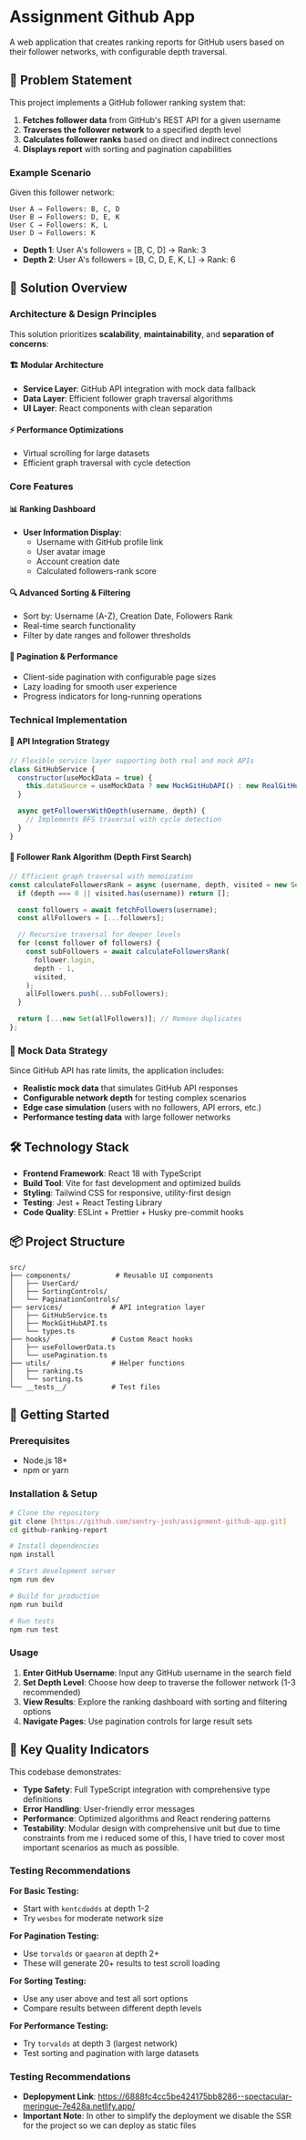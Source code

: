 # Assignment Github App

A web application that creates ranking reports for GitHub users based on their follower networks, with configurable depth traversal.

## 🎯 Problem Statement

This project implements a GitHub follower ranking system that:

1. **Fetches follower data** from GitHub's REST API for a given username
2. **Traverses the follower network** to a specified depth level
3. **Calculates follower ranks** based on direct and indirect connections
4. **Displays report** with sorting and pagination capabilities

### Example Scenario

Given this follower network:

```
User A → Followers: B, C, D
User B → Followers: D, E, K
User C → Followers: K, L
User D → Followers: K
```

- **Depth 1**: User A's followers = [B, C, D] → Rank: 3
- **Depth 2**: User A's followers = [B, C, D, E, K, L] → Rank: 6

## 🚀 Solution Overview

### Architecture & Design Principles

This solution prioritizes **scalability**, **maintainability**, and **separation of concerns**:

#### 🏗️ **Modular Architecture**

- **Service Layer**: GitHub API integration with mock data fallback
- **Data Layer**: Efficient follower graph traversal algorithms
- **UI Layer**: React components with clean separation

#### ⚡ **Performance Optimizations**

- Virtual scrolling for large datasets
- Efficient graph traversal with cycle detection

### Core Features

#### 📊 **Ranking Dashboard**

- **User Information Display**:
  - Username with GitHub profile link
  - User avatar image
  - Account creation date
  - Calculated followers-rank score

#### 🔍 **Advanced Sorting & Filtering**

- Sort by: Username (A-Z), Creation Date, Followers Rank
- Real-time search functionality
- Filter by date ranges and follower thresholds

#### 📄 **Pagination & Performance**

- Client-side pagination with configurable page sizes
- Lazy loading for smooth user experience
- Progress indicators for long-running operations

### Technical Implementation

#### 🔌 **API Integration Strategy**

```javascript
// Flexible service layer supporting both real and mock APIs
class GitHubService {
  constructor(useMockData = true) {
    this.dataSource = useMockData ? new MockGitHubAPI() : new RealGitHubAPI();
  }

  async getFollowersWithDepth(username, depth) {
    // Implements BFS traversal with cycle detection
  }
}
```

#### 🧮 **Follower Rank Algorithm (Depth First Search)**

```javascript
// Efficient graph traversal with memoization
const calculateFollowersRank = async (username, depth, visited = new Set()) => {
  if (depth === 0 || visited.has(username)) return [];

  const followers = await fetchFollowers(username);
  const allFollowers = [...followers];

  // Recursive traversal for deeper levels
  for (const follower of followers) {
    const subFollowers = await calculateFollowersRank(
      follower.login,
      depth - 1,
      visited,
    );
    allFollowers.push(...subFollowers);
  }

  return [...new Set(allFollowers)]; // Remove duplicates
};
```

### 🧪 Mock Data Strategy

Since GitHub API has rate limits, the application includes:

- **Realistic mock data** that simulates GitHub API responses
- **Configurable network depth** for testing complex scenarios
- **Edge case simulation** (users with no followers, API errors, etc.)
- **Performance testing data** with large follower networks

## 🛠️ Technology Stack

- **Frontend Framework**: React 18 with TypeScript
- **Build Tool**: Vite for fast development and optimized builds
- **Styling**: Tailwind CSS for responsive, utility-first design
- **Testing**: Jest + React Testing Library
- **Code Quality**: ESLint + Prettier + Husky pre-commit hooks

## 📦 Project Structure

```
src/
├── components/           # Reusable UI components
│   ├── UserCard/
│   ├── SortingControls/
│   └── PaginationControls/
├── services/            # API integration layer
│   ├── GitHubService.ts
│   ├── MockGitHubAPI.ts
│   └── types.ts
├── hooks/               # Custom React hooks
│   ├── useFollowerData.ts
│   └── usePagination.ts
├── utils/               # Helper functions
│   ├── ranking.ts
│   └── sorting.ts
└── __tests__/           # Test files
```

## 🚀 Getting Started

### Prerequisites

- Node.js 18+
- npm or yarn

### Installation & Setup

```bash
# Clone the repository
git clone [https://github.com/sentry-josh/assignment-github-app.git]
cd github-ranking-report

# Install dependencies
npm install

# Start development server
npm run dev

# Build for production
npm run build

# Run tests
npm run test
```

### Usage

1. **Enter GitHub Username**: Input any GitHub username in the search field
2. **Set Depth Level**: Choose how deep to traverse the follower network (1-3 recommended)
3. **View Results**: Explore the ranking dashboard with sorting and filtering options
4. **Navigate Pages**: Use pagination controls for large result sets

## 🎯 Key Quality Indicators

This codebase demonstrates:

- **Type Safety**: Full TypeScript integration with comprehensive type definitions
- **Error Handling**: User-friendly error messages
- **Performance**: Optimized algorithms and React rendering patterns
- **Testability**: Modular design with comprehensive unit but due to time constraints from me i reduced some of this, I have tried to cover most important scenarios as much as possible.

### Testing Recommendations

**For Basic Testing:**

- Start with `kentcdodds` at depth 1-2
- Try `wesbos` for moderate network size

**For Pagination Testing:**

- Use `torvalds` or `gaearon` at depth 2+
- These will generate 20+ results to test scroll loading

**For Sorting Testing:**

- Use any user above and test all sort options
- Compare results between different depth levels

**For Performance Testing:**

- Try `torvalds` at depth 3 (largest network)
- Test sorting and pagination with large datasets

### Testing Recommendations

- **Deplopyment Link**: https://6888fc4cc5be424175bb8286--spectacular-meringue-7e428a.netlify.app/
- **Important Note**: In other to simplify the deployment we disable the SSR for the project so we can deploy as static files
